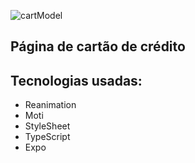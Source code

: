 ![cartModel](https://github.com/SilaSantos/cart-model/assets/150076781/4af97bf2-9946-4de1-894d-459f5ba36a05)
## Página de cartão de crédito

## Tecnologias usadas:
- Reanimation
- Moti
- StyleSheet
- TypeScript
- Expo



